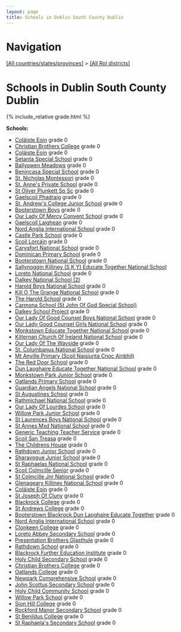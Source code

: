 ```yaml
---
layout: page
title: Schools in Dublin South County Dublin
---
```

# Navigation

[[All countries/states/provinces]](../..) > [[All RoI districts]](..)

# Schools in Dublin South County Dublin

{% include_relative grade.html %}

**Schools:**

- [Coláiste Eoin](Coláiste_Eoin.md) grade 0
- [Christian Brothers College](Christian_Brothers_College.md) grade 0
- [Coláiste Eoin](Coláiste_Eoin.md) grade 0
- [Setanta Special School](Setanta_Special_School.md) grade 0
- [Ballyowen Meadows](Ballyowen_Meadows.md) grade 0
- [Benincasa Special School](Benincasa_Special_School.md) grade 0
- [St. Nicholas Montessori](St._Nicholas_Montessori.md) grade 0
- [St. Anne's Private School](St._Anne's_Private_School.md) grade 0
- [St Oliver Plunkett Sp Sc](St_Oliver_Plunkett_Sp_Sc.md) grade 0
- [Gaelscoil Phadraig](Gaelscoil_Phadraig.md) grade 0
- [St. Andrew's College Junior School](St._Andrew's_College_Junior_School.md) grade 0
- [Booterstown Boys](Booterstown_Boys.md) grade 0
- [Our Lady Of Mercy Convent School](Our_Lady_Of_Mercy_Convent_School.md) grade 0
- [Gaelscoil Laighean](Gaelscoil_Laighean.md) grade 0
- [Nord Anglia International School](Nord_Anglia_International_School.md) grade 0
- [Castle Park School](Castle_Park_School.md) grade 0
- [Scoil Lorcáin](Scoil_Lorcáin.md) grade 0
- [Carysfort National School](Carysfort_National_School.md) grade 0
- [Dominican Primary School](Dominican_Primary_School.md) grade 0
- [Booterstown National School](Booterstown_National_School.md) grade 0
- [Sallynoggin Killiney (S K Y) Educate Together National School](Sallynoggin_Killiney_(S_K_Y)_Educate_Together_National_School.md)
- [Loreto National School](Loreto_National_School.md) grade 0
- [Dalkey National School (2)](Dalkey_National_School_(2).md)
- [Harold Boys National School](Harold_Boys_National_School.md) grade 0
- [Kill O The Grange National School](Kill_O_The_Grange_National_School.md) grade 0
- [The Harold School](The_Harold_School.md) grade 0
- [Carmona School (St John Of God Special School)](Carmona_School_(St_John_Of_God_Special_School).md)
- [Dalkey School Project](Dalkey_School_Project.md) grade 0
- [Our Lady Of Good Counsel Boys National School](Our_Lady_Of_Good_Counsel_Boys_National_School.md) grade 0
- [Our Lady Good Counsel Girls National School](Our_Lady_Good_Counsel_Girls_National_School.md) grade 0
- [Monkstown Educate Together National School](Monkstown_Educate_Together_National_School.md) grade 0
- [Kilternan Church Of Ireland National School](Kilternan_Church_Of_Ireland_National_School.md) grade 0
- [Our Lady Of The Wayside](Our_Lady_Of_The_Wayside.md) grade 0
- [St. Columbanus National School](St._Columbanus_National_School.md) grade 0
- [Mt Anville Primary (Scoil Naisiunta Cnoc Ainbhil)](Mt_Anville_Primary_(Scoil_Naisiunta_Cnoc_Ainbhil).md)
- [The Red Door School](The_Red_Door_School.md) grade 0
- [Dun Laoghaire Educate Together National School](Dun_Laoghaire_Educate_Together_National_School.md) grade 0
- [Monkstown Park Junior School](Monkstown_Park_Junior_School.md) grade 0
- [Oatlands Primary School](Oatlands_Primary_School.md) grade 0
- [Guardian Angels National School](Guardian_Angels_National_School.md) grade 0
- [St Augustines School](St_Augustines_School.md) grade 0
- [Rathmichael National School](Rathmichael_National_School.md) grade 0
- [Our Lady Of Lourdes School](Our_Lady_Of_Lourdes_School.md) grade 0
- [Willow Park Junior School](Willow_Park_Junior_School.md) grade 0
- [St Laurences Boys National School](St_Laurences_Boys_National_School.md) grade 0
- [St Annes Mxd National School](St_Annes_Mxd_National_School.md) grade 0
- [Generic Teaching Teacher Service](Generic_Teaching_Teacher_Service.md) grade 0
- [Scoil San Treasa](Scoil_San_Treasa.md) grade 0
- [The Childrens House](The_Childrens_House.md) grade 0
- [Rathdown Junior School](Rathdown_Junior_School.md) grade 0
- [Sharavogue Junior School](Sharavogue_Junior_School.md) grade 0
- [St Raphaelas National School](St_Raphaelas_National_School.md) grade 0
- [Scoil Colmcille Senior](Scoil_Colmcille_Senior.md) grade 0
- [St Colmcille Jnr National School](St_Colmcille_Jnr_National_School.md) grade 0
- [Glenageary Killiney National School](Glenageary_Killiney_National_School.md) grade 0
- [Coláiste Eoin](Coláiste_Eoin.md) grade 0
- [St Joseph Of Cluny](St_Joseph_Of_Cluny.md) grade 0
- [Blackrock College](Blackrock_College.md) grade 0
- [St Andrews College](St_Andrews_College.md) grade 0
- [Booterstown Blackrock Dun Laoghaire Educate Together](Booterstown_Blackrock_Dun_Laoghaire_Educate_Together.md) grade 0
- [Nord Anglia International School](Nord_Anglia_International_School.md) grade 0
- [Clonkeen College](Clonkeen_College.md) grade 0
- [Loreto Abbey Secondary School](Loreto_Abbey_Secondary_School.md) grade 0
- [Presentation Brothers Glasthule](Presentation_Brothers_Glasthule.md) grade 0
- [Rathdown School](Rathdown_School.md) grade 0
- [Blackrock Further Education Institute](Blackrock_Further_Education_Institute.md) grade 0
- [Holy Child Secondary School](Holy_Child_Secondary_School.md) grade 0
- [Christian Brothers College](Christian_Brothers_College.md) grade 0
- [Oatlands College](Oatlands_College.md) grade 0
- [Newpark Comprehensive School](Newpark_Comprehensive_School.md) grade 0
- [John Scottus Secondary School](John_Scottus_Secondary_School.md) grade 0
- [Holy Child Community School](Holy_Child_Community_School.md) grade 0
- [Willow Park School](Willow_Park_School.md) grade 0
- [Sion Hill College](Sion_Hill_College.md) grade 0
- [Rockford Manor Secondary School](Rockford_Manor_Secondary_School.md) grade 0
- [St Benildus College](St_Benildus_College.md) grade 0
- [St Raphaela's Secondary School](St_Raphaela's_Secondary_School.md) grade 0
